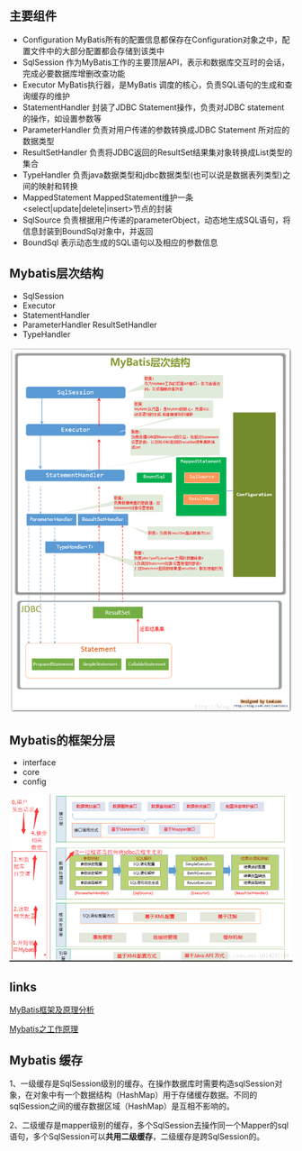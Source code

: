 

## 主要组件

* Configuration       MyBatis所有的配置信息都保存在Configuration对象之中，配置文件中的大部分配置都会存储到该类中
* SqlSession          作为MyBatis工作的主要顶层API，表示和数据库交互时的会话，完成必要数据库增删改查功能
* Executor            MyBatis执行器，是MyBatis 调度的核心，负责SQL语句的生成和查询缓存的维护
* StatementHandler    封装了JDBC Statement操作，负责对JDBC statement 的操作，如设置参数等
* ParameterHandler    负责对用户传递的参数转换成JDBC Statement 所对应的数据类型
* ResultSetHandler    负责将JDBC返回的ResultSet结果集对象转换成List类型的集合
* TypeHandler         负责java数据类型和jdbc数据类型(也可以说是数据表列类型)之间的映射和转换
* MappedStatement     MappedStatement维护一条<select|update|delete|insert>节点的封装
* SqlSource           负责根据用户传递的parameterObject，动态地生成SQL语句，将信息封装到BoundSql对象中，并返回
* BoundSql            表示动态生成的SQL语句以及相应的参数信息

## Mybatis层次结构    

* SqlSession
* Executor
* StatementHandler
* ParameterHandler ResultSetHandler
* TypeHandler

![mybatis.png](./img/mybatis.png) 

## Mybatis的框架分层

* interface
* core
* config

![mybatis-hierarchy.png](./img/mybatis-hierarchy.png) 


## links
[MyBatis框架及原理分析](https://www.cnblogs.com/luoxn28/p/6417892.html) 

[Mybatis之工作原理 ](https://blog.csdn.net/u014297148/article/details/78696096) 


## Mybatis 缓存
1、一级缓存是SqlSession级别的缓存。在操作数据库时需要构造sqlSession对象，在对象中有一个数据结构（HashMap）用于存储缓存数据。不同的sqlSession之间的缓存数据区域（HashMap）是互相不影响的。

2、二级缓存是mapper级别的缓存，多个SqlSession去操作同一个Mapper的sql语句，多个SqlSession可以**共用二级缓存**，二级缓存是跨SqlSession的。